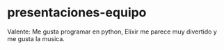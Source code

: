 # presentaciones-equipo
Valente: Me gusta programar en python, Elixir me parece muy divertido y me gusta la musica.

